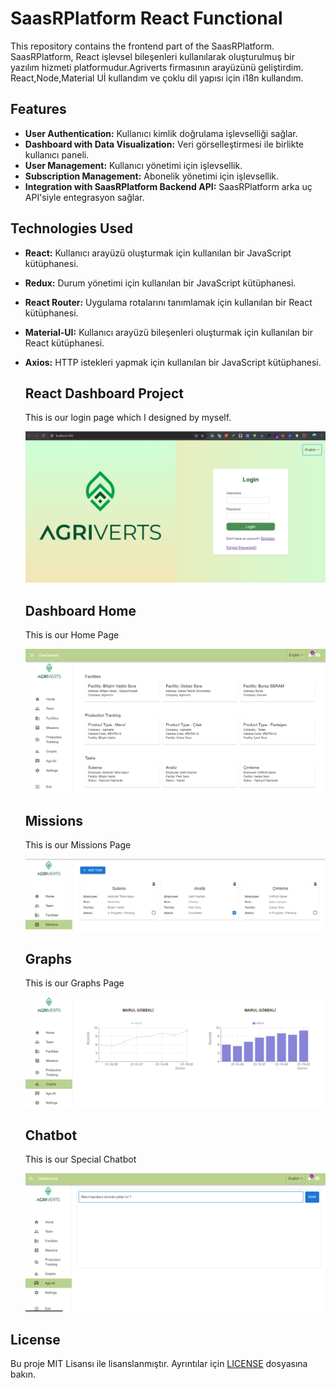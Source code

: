 # SaasRPlatform React Functional

This repository contains the frontend part of the SaasRPlatform. SaasRPlatform, React işlevsel bileşenleri kullanılarak oluşturulmuş bir yazılım hizmeti platformudur.Agriverts firmasının arayüzünü geliştirdim. React,Node,Material Uİ kullandım ve çoklu dil yapısı için i18n kullandım.

## Features

- **User Authentication:** Kullanıcı kimlik doğrulama işlevselliği sağlar.
- **Dashboard with Data Visualization:** Veri görselleştirmesi ile birlikte kullanıcı paneli.
- **User Management:** Kullanıcı yönetimi için işlevsellik.
- **Subscription Management:** Abonelik yönetimi için işlevsellik.
- **Integration with SaasRPlatform Backend API:** SaasRPlatform arka uç API'siyle entegrasyon sağlar.

## Technologies Used

- **React:** Kullanıcı arayüzü oluşturmak için kullanılan bir JavaScript kütüphanesi.
- **Redux:** Durum yönetimi için kullanılan bir JavaScript kütüphanesi.
- **React Router:** Uygulama rotalarını tanımlamak için kullanılan bir React kütüphanesi.
- **Material-UI:** Kullanıcı arayüzü bileşenleri oluşturmak için kullanılan bir React kütüphanesi.
- **Axios:** HTTP istekleri yapmak için kullanılan bir JavaScript kütüphanesi.

  ## React Dashboard Project
  This is our login page which I designed by myself.

  ![Login Page](images/LoginPage.png)

  ## Dashboard Home
  This is our Home Page

   ![Home Page](images/Dashboard.png)

   ## Missions
  This is our Missions Page

  ![Missions Page](images/Missions.png)

  ## Graphs
  This is our Graphs Page

   ![Graphs Page](images/Graphs.png)

  ## Chatbot
  This is our Special Chatbot

   ![Chatbot Page](images/Agri-ai.png)


## License

Bu proje MIT Lisansı ile lisanslanmıştır. Ayrıntılar için [LICENSE](LICENSE) dosyasına bakın.
